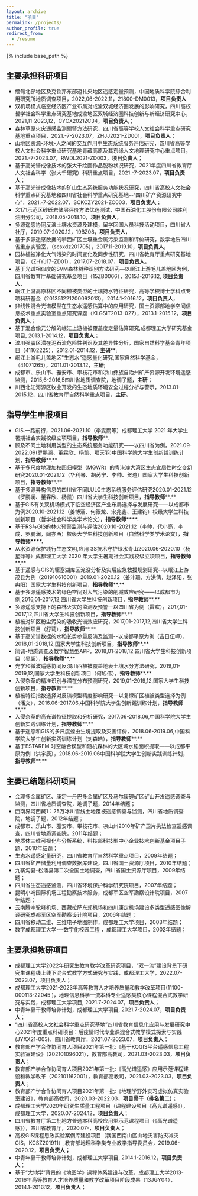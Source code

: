 ```yaml
---
layout: archive
title: "项目"
permalink: /projects/
author_profile: true
redirect_from:
  - /resume
---
```


{% include base_path %}

## 主要承担科研项目
- 缅甸北部地区及克钦邦东部迈扎央地区遥感定量预测，中国地质科学院综合利用研究所地质调查项目，2022,06-2022,11，21800-DM0013，**项目负责人**
- 双机场模式临空经济区产业布局对成渝双城经济圈发展的影响研究，四川高校哲学社会科学重点研究基地成渝地区双城经济圈科技创新与新经济研究中心，2021,11-2023,12，CYCX2021ZC34，**项目负责人**；
- 森林草原火灾遥感监测预警方法研究，四川省高等学校人文社会科学重点研究基地重点项目，2021.-7-2023.07，ZHJJ2021-ZD001，**项目负责人**；
- 山地区资源-环境-人之间的交互作用中生态系统服务评估研究，四川省高等学校人文社会科学重点研究基地青藏高原及其东缘人文地理研究中心重点项目，2021.-7-2023.07，RWDL2021-ZD003，**项目负责人**；
- 基于高光谱成像技术的张大千绘画作品脱粉状况研究，2021年度四川省教育厅人文社会科学（张大千研究）科研重点项目，2021.-7-2023.07，**项目负责人**；
- 基于高光谱成像技术的矿山生态系统服务功能状况研究，四川省高校人文社会科学重点研究基地和四川省社会科学重点研究基地--“四川矿产资源研究中心”，2021.-7-2022.07，SCKCZY2021-ZC003，**项目负责人**；
- 义171示范区砂砾岩储层评价方法优选测试，中国石油化工股份有限公司胜利油田分公司，2018.05-2018.10，**项目负责人**，
- 多源遥感协同反演土壤水资源及建模，留学回国人员科技活动项目，四川省人社厅，2019.07-2020.12，19BZ08，**项目负责人**，
- 基于多源遥感数据的攀西矿区土壤重金属污染监测和评价研究，数学地质四川省重点实验室，（scsxdz201705），2017.11-2019.10，**项目负责人**，
- 园林植被净化大气污染的时间变化及同步性研究，四川省教育厅重点研究基地项目，（ZHYJ17-ZD01），2017.07-2018.07，**项目负责人**，
- 基于光谱相似度的SVM森林树种识别方法研究—以岷江上游毛儿盖地区为例，四川省教育厅基础研究基金项目（15ZB0066），2015.1-2016.12, **项目负责人**，
- 岷江上游高原林区不同植被类型的土壤持水特征研究，高等学校博士学科点专项科研基金（201351221200092013），2014.1-2016.12，**项目负责人**， 
- 非线性混合光谱模型在生态水遥感估算中的应用研究，国土资源部地学空间信息技术重点实验室重点研究课题（KLGSIT2013-027），2013.1-2015.12，**项目负责人**；
- 基于混合像元分解的岷江上游植被覆盖度定量估算研究,成都理工大学研究基金项目, 2013.1-2014.12，**项目负责人**；
- 汶川强震区潜在泥石流危险性判识及其差异性分析，国家自然科学基金青年项目（41102225），2012.01-2014.12，**主研****;
- 岷江上游毛儿盖地区"生态水"遥感量化研究,国家自然科学基金，（41071265），2011.01-2013.12，**主研**;
- 成都市、乐山市、雅安市、攀枝花市和凉山彝族自治州矿产资源开发环境遥感监测，2015,6-2016,5四川省地质调查院，地调子题，**主研**；
- 川西北江河源区牧业开发的生态地质环境安全过程分析与警示，2013.01-2015.12，四川省教育厅自然科学重点项目，**主研**。
## 指导学生申报项目
- GIS.一路前行，2021.06-2021.10（李雯雨等）成都理工大学 2021 年大学生暑期社会实践校级立项项目，**指导教师****.
- 顾及不同土地利用类型的生态系统服务功能研究——以四川省为例，2021.09-2022.09(罗鹏澜、董霖欣、杨凯、项天羽)中国科学院大学生创新践训练计划，**指导教师****.**
- 基于多尺度地理加权回归模型（MGWR）的粤港澳大湾区生态宜居性时空变幻研究2020.01-2021.12（华利琴、胡芮宁、李帅、贺瑄）国家大学生科技创新项目，**指导教师****.**
- 基于多源异构信息的四川省不同LULC生态系统服务评估研究2020.01-2021.12（罗鹏澜、董霖欣、杨凯）四川省大学生科技创新项目，**指导教师****.**
- 基于GIS有关双机场模式下临空经济区产业布局选择与发展研究——以成都市为例2020.10-2021.12（姜博涵、何筱龙、宋兆鑫、王建钧）校级大学生科技创新项目（哲学社会科学类学术论文）**，指导教师****.**
- 基于RS与GIS的林火预警监测与评估2020.10-2021.12（李帅，代小亮，李成，罗鹏澜，阚亦西）校级大学生科技创新项目（自然科学类学术论文）**，指导教师****.**
- 从水资源保护践行生态文明,应用 3S技术守护绿水青山2020.06-2020.10（杨星萍等）成都理工大学 2020 年大学生暑期社会实践校级立项项目，**指导教师****.**
- 基于遥感与GIS的堰塞湖库区淹没分析及灾后应急救援规划研究--以岷江上游茂县为例（201910616001）2019.01-2020.12（姜沣珊，方洪倩，赵泽阳，张冉阳）国家大学生科技创新项目，**指导教师****.**
- 基于多源遥感技术的绿色空间对大气污染的削减效应研究——以成都市为例,2016,01-2017,12,四川省大学生科技创新项目，**指导教师****.**
- 多源遥感支持下的森林火灾的监测及预警—以四川省为例（雷欢），2017,01-2017,12,四川省大学生科技创新项目，**指导教师****.**
- 植被对矿区粉尘污染的吸收光谱效应研究，2017,01-2017,12,四川省大学生科技创新项目（舒莉），**指导教师****.**
- 基于高光谱数据的水稻长势参量反演及监测--以成都平原为例（吉日伍呷），2018,01-2018,12,国家大学生科技创新项目，**指导教师****.**
- 简调-地质调查及教学智慧型APP，2018,01-2018,12,四川省大学生科技创新项目（吴超），**指导教师****.**
- 光学和微波遥感协同反演川西植被覆盖地表土壤水分方法研究，2019,01-2019,12,国家大学生科技创新项目（何旭伟），**指导教师****.**
- 入侵杂草的精准识别与潜在分布预测研究，2019,01-2019,12,国家大学生科技创新项目，**指导教师****.**
- 植被特征指数选择对反演模型精度影响研究—以复绿矿区植被类型选择为例（潘文），2016.06-2017.06,中国科学院大学生创新践训练计划，**指导教师****.**
- 入侵杂草的高光谱特征提取和分析研究，2017.06-2018.06,中国科学院大学生创新实践训练计划，**指导教师****.**
- 基于遥感和GIS的多尺度蝗虫生境提取及灾害评价，2018.06-2019.06,中国科学院大学生创新实践训练计划（刘森皓），**指导教师****.**
- 基于ESTARFM 时空融合模型和随机森林的大区域水稻面积提取——以成都平原为例（洪宇辰），2018.06-2019.06中国科学院大学生创新实践训练计划，**指导教师****.**
## 主要已结题科研项目
* 会理多金属矿区、康定—丹巴多金属矿区及马尔康锂矿区矿山开发遥感调查与监测，四川省地质调查院，地调子题，2014年结题；
* 西南界河西藏1：25万冰川雪线土地覆被遥感调查与监测，四川省地质调查院，地调子题，2012年结题；
* 成都市、乐山市、雅安市、攀枝花市、凉山州2010年矿产卫片执法检查遥感调查，四川省地质调查院，2011年结题；
* 地质体三维可视化与分析系统，科技部科技型中小企业技术创新基金项目子题，2010年结题；
* 生态水遥感定量研究，四川省教育厅自然科学重点项目，2009年结题；
* 四川省矿产储量利用调查数据库建设，四川省国土资源厅项目，2010年结题；
* 九寨沟县-松潘县第二次全国土地调查，四川省国土资源厅项目，2009年结题；
* 四川省生态遥感监测，四川省环境保护科学研究院项目，2007年结题；
* 昆明小哨国际机场工程勘察技术服务，成都军区空军勘察设计院项目，2007年结题；
* 云南腾冲驼峰机场、西藏拉萨东郊机场和四川康定机场建设多类型遥感图像解译研究成都军区空军勘察设计院项目，2006年结题；
* 四川省移动二维、三维电子地图制作，成都理工大学项目，2003年结题；
* 数字成都理工大学---数字化校园工程   ，成都理工大学项目，2002年结题；

## 主要承担教研项目
- 成都理工大学2022年研究生教育教学改革研究项目，“双一流”建设背景下研究生课程线上线下混合式教学方式研究与实践，成都理工大学，2022.07-2023.07，项目负责人；
- 成都理工大学2021-2023年高等教育人才培养质量和教学改革项目(11100-000113-22045 )，地理信息科学一流本科专业遥感类核心课程混合式教学研究与实践，成都理工大学项目, 2021.7-2024.07，**项目负责人**；
- 中青年骨干教师培养计划，成都理工大学项目, 2021.7-2024.07，**项目负责人**；
-  “四川省高校人文社会科学重点研究基地”四川省教育信息化应用与发展研究中心2021年度重点科研项目：后疫情时代专业课混合式教学模式探索与实践(JYXX21-003)，四川省教育厅，2021.07-2023.07，**项目负责人**；
- 教育部产学合作协同育人项目2021年第一批:《基于KQGIS平台遥感信息工程实验室建设》（202101096021），教育部高教司，2021.03-2023.03，**项目负责人**；
- 教育部产学合作协同育人项目2021年第一批:《高光谱遥感》应用示范课程建设和教学改革（202101162001），教育部高教司，2021.03-2023.03，**项目负责人**；
- 教育部产学合作协同育人项目2021年第一批:《地理学野外实习虚拟仿真实验室建设》，教育部高教司，2020.03-2022.03，**项目骨干（排名第二）**；
- 成都理工大学2020年研究生质量工程项目（课程建设项目《高光谱遥感》），成都理工大学，2020.07-2024.12，**项目负责人**；
- 四川省教育厅第二批地方普通本科高校应用型示范课程项目（《高光谱遥感》），四川省教育厅，2020.07-，**项目负责人**；
- 高校GIS课程思政实验案例库建设项目（我国西南山区山地灾害防灾减灾GIS，KCSZ201911）,教育部地理科学类专业教学指导委员会，2019.06-2020.12，**项目负责人；**
- 中青年骨干教师培养计划，成都理工大学项目, 2014.1-2016.12，**项目负责人**；
- 基于“大地学”背景的《地图学》课程体系建设与改革，成都理工大学2013-2016年高等教育人才培养质量和教学改革项目阶段成果（13JGY04），2014.1-2016.12，**项目负责人**；

